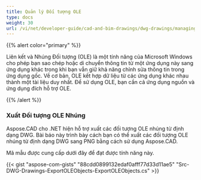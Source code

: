 ```yaml
---
title: Quản lý Đối tượng OLE
type: docs
weight: 30
url: /vi/net/developer-guide/cad-and-bim-drawings/dwg-drawings/managing-ole-objects/
---
```


{{% alert color="primary" %}} 

Liên kết và Nhúng Đối tượng (OLE) là một tính năng của Microsoft Windows cho phép bạn sao chép hoặc di chuyển thông tin từ một ứng dụng này sang ứng dụng khác trong khi bạn vẫn giữ khả năng chỉnh sửa thông tin trong ứng dụng gốc. Về cơ bản, OLE kết hợp dữ liệu từ các ứng dụng khác nhau thành một tài liệu duy nhất. Để sử dụng OLE, bạn cần cả ứng dụng nguồn và ứng dụng đích hỗ trợ OLE.

{{% /alert %}} 
### **Xuất Đối tượng OLE Nhúng**
Aspose.CAD cho .NET hiện hỗ trợ xuất các đối tượng OLE nhúng từ định dạng DWG. Bài báo này trình bày cách bạn có thể xuất các đối tượng OLE nhúng từ định dạng DWG sang PNG bằng cách sử dụng Aspose.CAD.

Mã mẫu được cung cấp dưới đây để đạt được tính năng này.

{{< gist "aspose-com-gists" "88cdd0899132edaf0afff77d33d11ae5" "Src-DWG-Drawings-ExportOLEObjects-ExportOLEObjects.cs" >}}
